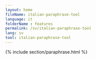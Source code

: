 ```yaml
---
layout: home
fileName: italian-paraphrase-tool
language: it
folderName : features
permalink: /sv/italian-paraphrase-tool
lang: sv
tool: italian-paraphrase-tool
---
```

{% include section/paraphrase.html %}